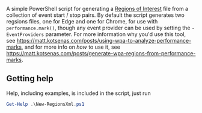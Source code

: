 A simple PowerShell script for generating a [Regions of Interest][msdn-regions] file from a collection of event start / stop pairs.
By default the script generates two regsions files, one for Edge and one for Chrome, for use with `performance.mark()`,
though any event provider can be used by setting the `-EventProviders` parameter.
For more information why you'd use this tool, see https://matt.kotsenas.com/posts/using-wpa-to-analyze-performance-marks, and for
more info on _how_ to use it, see https://matt.kotsenas.com/posts/generate-wpa-regions-from-performance-marks. 

## Getting help

Help, including examples, is included in the script, just run

```powershell
Get-Help .\New-RegionsXml.ps1
```

[msdn-regions]: https://msdn.microsoft.com/en-us/library/dn450838.aspx